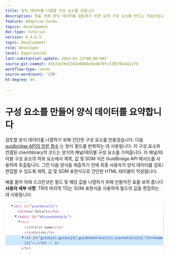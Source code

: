 ```yaml
---
title: 양식 데이터를 나열할 구성 요소를 만듭니다
description: 제출 전에 양식 데이터를 검토하기 위한 요약 구성 요소를 만드는 자습서입니다.
feature: Adaptive Forms
topics: development
doc-type: tutorial
version: 6.4,6.5
topic: Development
role: Developer
level: Experienced
last-substantial-update: 2023-01-22T00:00:00Z
source-git-commit: d3531e76d3341e0964e5ed878fc72037024a11fd
workflow-type: tm+mt
source-wordcount: '170'
ht-degree: 0%

---
```


# 구성 요소를 만들어 양식 데이터를 요약합니다

검토할 양식 데이터를 나열하기 위해 간단한 구성 요소를 만들었습니다. 다음 [guidbridge API의 방문 함수](https://developer.adobe.com/experience-manager/reference-materials/6-5/forms/javascript-api/GuideBridge.html?q=visit) 는 양식 필드를 반복하는 데 사용됩니다. 이 구성 요소와 연결된 clientlibrary의 코드는 양식의 패널/테이블 구성 요소를 가져옵니다. 이 패널/테이블 구성 요소의 하위 요소에서 제목, 값 및 SOM 식은 GuidBridge API 메서드를 사용하여 추출됩니다. 그런 다음 양식을 제출하기 전에 최종 사용자가 양식 데이터를 검토/편집할 수 있도록 제목, 값 및 SOM 표현식으로 간단한 HTML 테이블이 작성됩니다.

예를 들어 아래 스크린샷은 필드 및 해당 값을 나열하기 위해 만들어진 표를 보여 줍니다 **사용자 세부 사항**. TR의 마지막 TD는 SOM 표현식을 사용하여 필드의 값을 편집하는 데 사용됩니다.

![visit-func](assets/visit-function.png)

